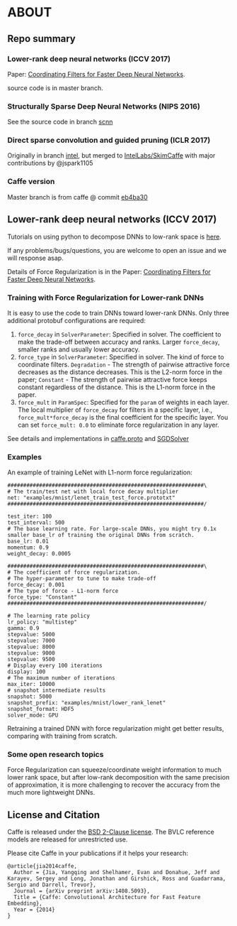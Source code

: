 # ABOUT 
## Repo summary
### Lower-rank deep neural networks (ICCV 2017)
Paper: [Coordinating Filters for Faster Deep Neural Networks](https://arxiv.org/abs/1703.09746).

source code is in master branch.

### Structurally Sparse Deep Neural Networks (NIPS 2016)
See the source code in branch [scnn](https://github.com/wenwei202/caffe/tree/scnn)

### Direct sparse convolution and guided pruning (ICLR 2017)
Originally in branch [intel](https://github.com/wenwei202/caffe/tree/intel), but merged to [IntelLabs/SkimCaffe](https://github.com/IntelLabs/SkimCaffe) with major contributions by @jspark1105

### Caffe version
Master branch is from caffe @ commit [eb4ba30](https://github.com/BVLC/caffe/commit/eb4ba30e3c4899edc7a9713158d61503fa8ecf90)

## Lower-rank deep neural networks (ICCV 2017)
Tutorials on using python to decompose DNNs to low-rank space is [here](/python). 

If any problems/bugs/questions, you are welcome to open an issue and we will response asap.

Details of Force Regularization is in the Paper: [Coordinating Filters for Faster Deep Neural Networks](https://arxiv.org/abs/1703.09746).

### Training with Force Regularization for Lower-rank DNNs
It is easy to use the code to train DNNs toward lower-rank DNNs.
Only three additional protobuf configurations are required:

1. `force_decay` in `SolverParameter`: Specified in solver. The coefficient to make the trade-off between accuracy and ranks. Larger `force_decay`, smaller ranks and usually lower accuracy.
2. `force_type` in `SolverParameter`: Specified in solver. The kind of force to coordinate filters. `Degradation` - The strength of pairwise attractive force decreases as the distance decreases. This is the L2-norm force in the paper; `Constant` - The strength of pairwise attractive force keeps constant regardless of the distance. This is the L1-norm force in the paper.
3. `force_mult` in `ParamSpec`: Specified for the `param` of weights in each layer. The local multiplier of `force_decay` for filters in a specific layer, i.e., `force_mult*force_decay` is the final coefficient for the specific layer. You can set `force_mult: 0.0` to eliminate force regularization in any layer.

See details and implementations in [caffe.proto](/src/caffe/proto/caffe.proto#L190-L193) and [SGDSolver](/src/caffe/solvers/sgd_solver.cpp#L223)

### Examples
An example of training LeNet with L1-norm force regularization:

```
##############################################################\
# The train/test net with local force decay multiplier       
net: "examples/mnist/lenet_train_test_force.prototxt"        
##############################################################/

test_iter: 100
test_interval: 500
# The base learning rate. For large-scale DNNs, you might try 0.1x smaller base_lr of training the original DNNs from scratch.
base_lr: 0.01
momentum: 0.9
weight_decay: 0.0005

##############################################################\
# The coefficient of force regularization.                   
# The hyper-parameter to tune to make trade-off              
force_decay: 0.001                                           
# The type of force - L1-norm force                          
force_type: "Constant"                                       
##############################################################/

# The learning rate policy
lr_policy: "multistep"
gamma: 0.9
stepvalue: 5000
stepvalue: 7000
stepvalue: 8000
stepvalue: 9000
stepvalue: 9500
# Display every 100 iterations
display: 100
# The maximum number of iterations
max_iter: 10000
# snapshot intermediate results
snapshot: 5000
snapshot_prefix: "examples/mnist/lower_rank_lenet"
snapshot_format: HDF5
solver_mode: GPU
```

Retraining a trained DNN with force regularization might get better results, comparing with training from scratch.

### Some open research topics
Force Regularization can squeeze/coordinate weight information to much lower rank space, but after low-rank decomposition with the same precision of approximation, it is more challenging to recover the accuracy from the much more lightweight DNNs. 

## License and Citation

Caffe is released under the [BSD 2-Clause license](https://github.com/BVLC/caffe/blob/master/LICENSE).
The BVLC reference models are released for unrestricted use.

Please cite Caffe in your publications if it helps your research:

    @article{jia2014caffe,
      Author = {Jia, Yangqing and Shelhamer, Evan and Donahue, Jeff and Karayev, Sergey and Long, Jonathan and Girshick, Ross and Guadarrama, Sergio and Darrell, Trevor},
      Journal = {arXiv preprint arXiv:1408.5093},
      Title = {Caffe: Convolutional Architecture for Fast Feature Embedding},
      Year = {2014}
    }
